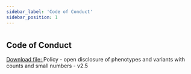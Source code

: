 ```yaml
---
sidebar_label: 'Code of Conduct'
sidebar_position: 1
---
```


# 

## Code of Conduct

<!-- <a href="https://drive.google.com/file/d/1JpNU891kO5kvrMpMfH7qqtisuUQxn2pm/preview" target="_blank">Open in new window</a>

<br />
 

<iframe src="https://drive.google.com/file/d/1JpNU891kO5kvrMpMfH7qqtisuUQxn2pm/preview" width="100%" height="800px"></iframe> -->

[Download file: ](Code_of_conduct/TRE_User_Code_of_Conduct_5.1.pdf) Policy - open disclosure of phenotypes and variants with counts and small numbers - v2.5
